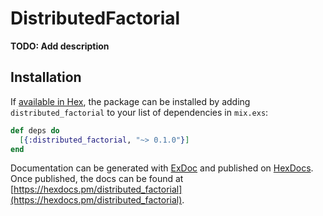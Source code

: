 # DistributedFactorial

**TODO: Add description**

## Installation

If [available in Hex](https://hex.pm/docs/publish), the package can be installed
by adding `distributed_factorial` to your list of dependencies in `mix.exs`:

```elixir
def deps do
  [{:distributed_factorial, "~> 0.1.0"}]
end
```

Documentation can be generated with [ExDoc](https://github.com/elixir-lang/ex_doc)
and published on [HexDocs](https://hexdocs.pm). Once published, the docs can
be found at [https://hexdocs.pm/distributed_factorial](https://hexdocs.pm/distributed_factorial).

